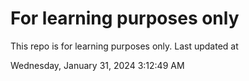 # For learning purposes only
This repo is for learning purposes only.
Last updated at

Wednesday, January 31, 2024 3:12:49 AM


